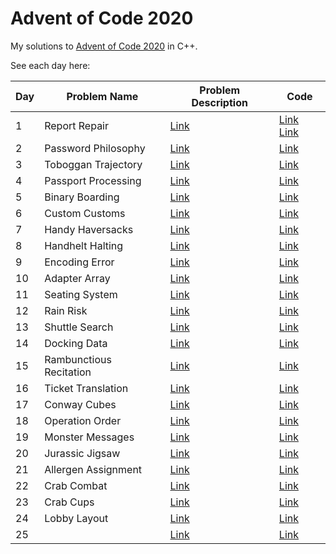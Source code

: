 # Advent of Code 2020

My solutions to [Advent of Code 2020](https://adventofcode.com/) in C++. 

See each day here:

| Day | Problem Name | Problem Description | Code |
| --- | ------------ | ------------------- | ---- |
| 1 | Report Repair | [Link](https://adventofcode.com/2020/day/1) | [Link](src/dec1_1.cc) [Link](src/dec1_2.cc) |
| 2 | Password Philosophy | [Link](https://adventofcode.com/2020/day/2) | [Link](src/dec2.cc) |
| 3 | Toboggan Trajectory | [Link](https://adventofcode.com/2020/day/3) | [Link](src/dec3.cc) |
| 4 | Passport Processing | [Link](https://adventofcode.com/2020/day/4) | [Link](src/dec4.cc) |
| 5 | Binary Boarding | [Link](https://adventofcode.com/2020/day/5) | [Link](src/dec5.cc) |
| 6 | Custom Customs | [Link](https://adventofcode.com/2020/day/6) | [Link](src/dec6.cc) |
| 7 | Handy Haversacks | [Link](https://adventofcode.com/2020/day/7) | [Link](src/dec7.cc) |
| 8 | Handhelt Halting | [Link](https://adventofcode.com/2020/day/8) | [Link](src/dec8.cc) |
| 9 | Encoding Error | [Link](https://adventofcode.com/2020/day/9) | [Link](src/dec9.cc) |
| 10 | Adapter Array | [Link](https://adventofcode.com/2020/day/10) | [Link](src/dec10.cc) |
| 11 | Seating System | [Link](https://adventofcode.com/2020/day/11) | [Link](src/dec11.cc) |
| 12 | Rain Risk | [Link](https://adventofcode.com/2020/day/12) | [Link](src/dec12.cc) |
| 13 | Shuttle Search | [Link](https://adventofcode.com/2020/day/13) | [Link](src/dec13.cc) |
| 14 | Docking Data | [Link](https://adventofcode.com/2020/day/14) | [Link](src/dec14.cc) |
| 15 | Rambunctious Recitation | [Link](https://adventofcode.com/2020/day/15) | [Link](src/dec15.cc) |
| 16 | Ticket Translation | [Link](https://adventofcode.com/2020/day/16) | [Link](src/dec16.cc) |
| 17 | Conway Cubes | [Link](https://adventofcode.com/2020/day/17) | [Link](src/dec17.cc) |
| 18 | Operation Order | [Link](https://adventofcode.com/2020/day/18) | [Link](src/dec18.cc) |
| 19 | Monster Messages | [Link](https://adventofcode.com/2020/day/19) | [Link](src/dec19.cc) |
| 20 | Jurassic Jigsaw | [Link](https://adventofcode.com/2020/day/20) | [Link](src/dec20.cc) |
| 21 | Allergen Assignment | [Link](https://adventofcode.com/2020/day/21) | [Link](src/dec21.cc) |
| 22 | Crab Combat | [Link](https://adventofcode.com/2020/day/22) | [Link](src/dec22.cc) |
| 23 | Crab Cups | [Link](https://adventofcode.com/2020/day/23) | [Link](src/dec23.cc) |
| 24 | Lobby Layout | [Link](https://adventofcode.com/2020/day/24) | [Link](src/dec24.cc) |
| 25 |  | [Link](https://adventofcode.com/2020/day/25) | [Link](src/dec25.cc) |
